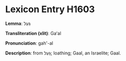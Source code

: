 # Lexicon Entry H1603

**Lemma**: גַּעַל

**Transliteration (xlit)**: Gaʻal

**Pronunciation**: gah'-al

**Description**:
from גָּעַל; loathing; Gaal, an Israelite; Gaal.
